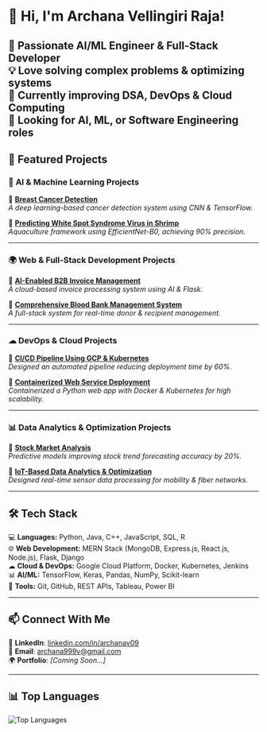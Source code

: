 

# 👋 Hi, I'm Archana Vellingiri Raja!

🚀 Passionate **AI/ML Engineer & Full-Stack Developer**  
💡 Love solving **complex problems & optimizing systems**  
🌱 Currently improving **DSA, DevOps & Cloud Computing**  
🎯 Looking for **AI, ML, or Software Engineering roles**  
---

## 📌 **Featured Projects**
### 🧠 **AI & Machine Learning Projects**
🔹 **[Breast Cancer Detection](https://github.com/yourusername/Breast-Cancer-Detection)**  
_A deep learning-based cancer detection system using CNN & TensorFlow._  

🔹 **[Predicting White Spot Syndrome Virus in Shrimp](https://github.com/yourusername/Shrimp-Disease-Prediction)**  
_Aquaculture framework using EfficientNet-B0, achieving 90% precision._  

---

### 🌍 **Web & Full-Stack Development Projects**
🔹 **[AI-Enabled B2B Invoice Management](https://github.com/yourusername/B2B-Invoice-Management)**  
_A cloud-based invoice processing system using AI & Flask._  

🔹 **[Comprehensive Blood Bank Management System](https://github.com/yourusername/Blood-Bank-Management)**  
_A full-stack system for real-time donor & recipient management._  

---

### ☁ **DevOps & Cloud Projects**
🔹 **[CI/CD Pipeline Using GCP & Kubernetes](https://github.com/yourusername/GCP-CI-CD-Pipeline)**  
_Designed an automated pipeline reducing deployment time by 60%._  

🔹 **[Containerized Web Service Deployment](https://github.com/yourusername/Containerized-Web-App)**  
_Containerized a Python web app with Docker & Kubernetes for high scalability._  

---

### 📊 **Data Analytics & Optimization Projects**
🔹 **[Stock Market Analysis](https://github.com/yourusername/Stock-Market-Analysis)**  
_Predictive models improving stock trend forecasting accuracy by 20%._  

🔹 **[IoT-Based Data Analytics & Optimization](https://github.com/yourusername/IoT-Data-Optimization)**  
_Designed real-time sensor data processing for mobility & fiber networks._  

---

## 🛠️ **Tech Stack**
💻 **Languages:** Python, Java, C++, JavaScript, SQL, R  
🌐 **Web Development:** MERN Stack (MongoDB, Express.js, React.js, Node.js), Flask, Django  
☁ **Cloud & DevOps:** Google Cloud Platform, Docker, Kubernetes, Jenkins  
📊 **AI/ML:** TensorFlow, Keras, Pandas, NumPy, Scikit-learn  
🔧 **Tools:** Git, GitHub, REST APIs, Tableau, Power BI  

---

## 📫 **Connect With Me**
📍 **LinkedIn**: [linkedin.com/in/archanav09](https://linkedin.com/in/archanav09)  
📧 **Email**: archana999v@gmail.com  
🌍 **Portfolio**: _[Coming Soon...]_  

---

## 📊 **Top Languages**
![Top Languages](https://github-readme-stats.vercel.app/api/top-langs/?username=yourusername&layout=compact&theme=radical)



